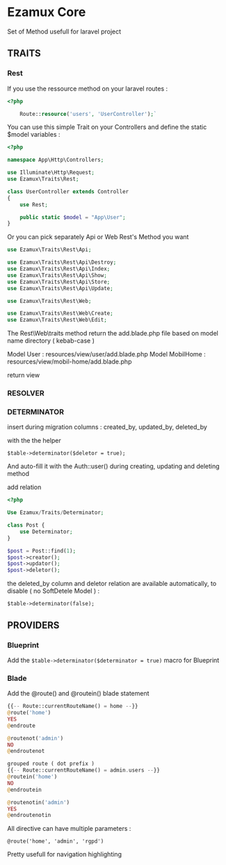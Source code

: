 # Ezamux Core

Set of Method usefull for laravel project

## TRAITS

### Rest

If you use the ressource method on your laravel routes :

```php
<?php

    Route::resource('users', 'UserController');`
```

You can use this simple Trait on your Controllers and define the static $model variables :

```php
<?php

namespace App\Http\Controllers;

use Illuminate\Http\Request;
use Ezamux\Traits\Rest;

class UserController extends Controller
{
    use Rest;

    public static $model = "App\User";
}
```

Or you can pick separately Api or Web Rest's Method you want

```php
use Ezamux\Traits\Rest\Api;

use Ezamux\Traits\Rest\Api\Destroy;
use Ezamux\Traits\Rest\Api\Index;
use Ezamux\Traits\Rest\Api\Show;
use Ezamux\Traits\Rest\Api\Store;
use Ezamux\Traits\Rest\Api\Update;

use Ezamux\Traits\Rest\Web;

use Ezamux\Traits\Rest\Web\Create;
use Ezamux\Traits\Rest\Web\Edit;

```

The Rest\Web\traits method return the add.blade.php file based on model name directory ( kebab-case )

Model User : resources/view/user/add.blade.php
Model MobilHome : resources/view/mobil-home/add.blade.php

return view
### RESOLVER


### DETERMINATOR
insert during migration columns :
created_by, updated_by, deleted_by

with the the helper

`$table->determinator($deletor = true);`

And auto-fill it with the Auth::user() during creating, updating and deleting method

add relation
```php
<?php

Use Ezamux/Traits/Determinator;

class Post {
    use Determinator;
}

$post = Post::find(1);
$post->creator();
$post->updator();
$post->deletor();

```

the deleted_by column and deletor relation are available automatically, to disable ( no SoftDetele Model ) :

`
$table->determinator(false);
`
## PROVIDERS
### Blueprint

Add the `$table->determinator($determinator = true)` macro for Blueprint

### Blade

Add the @route() and @routein() blade statement

```php
{{-- Route::currentRouteName() = home --}}
@route('home')
YES
@endroute

@routenot('admin')
NO
@endroutenot

grouped route ( dot prefix )
{{-- Route::currentRouteName() = admin.users --}}
@routein('home')
NO
@endroutein

@routenotin('admin')
YES
@endroutenotin
```

All directive can have multiple parameters :
```
@route('home', 'admin', 'rgpd')
```

Pretty usefull for navigation highlighting

